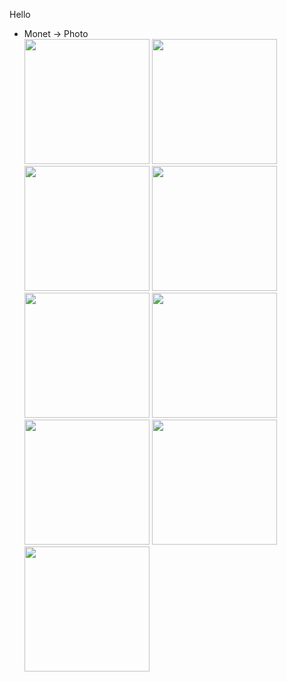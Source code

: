 Hello



- Monet -> Photo <br>
<img src="images/monet2photo/277_0.jpg" width="200px"/> <img src="images/monet2photo/254_0.jpg" width="200px"/> <img src="images/monet2photo/269_0.jpg" width="200px"/> <img src="images/monet2photo/280_0.jpg" width="200px"/> <img src="images/monet2photo/288_0.jpg" width="200px"/> <img src="images/monet2photo/292_0.jpg" width="200px"/> <img src="images/monet2photo/294_0.jpg" width="200px"/> <img src="images/monet2photo/296_0.jpg" width="200px"/> <img src="images/monet2photo/297_0.jpg" width="200px"/>
